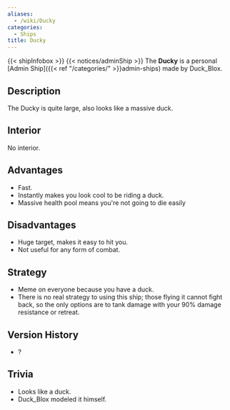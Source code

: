 ```yaml
---
aliases:
  - /wiki/Ducky
categories:
  - Ships
title: Ducky
---
```


{{< shipInfobox >}} {{< notices/adminShip >}} The **Ducky** is a personal [Admin Ship]({{< ref "/categories/" >}}admin-ships) made by Duck_Blox.

## Description

The Ducky is quite large, also looks like a massive duck.

## Interior

No interior.

## Advantages

- Fast.
- Instantly makes you look cool to be riding a duck.
- Massive health pool means you're not going to die easily

## Disadvantages

- Huge target, makes it easy to hit you.
- Not useful for any form of combat.

## Strategy

- Meme on everyone because you have a duck.
- There is no real strategy to using this ship; those flying it cannot fight back, so the only options are to tank damage with your 90% damage resistance or retreat.

## Version History

- ?

## Trivia

- Looks like a duck.
- Duck_Blox modeled it himself.
